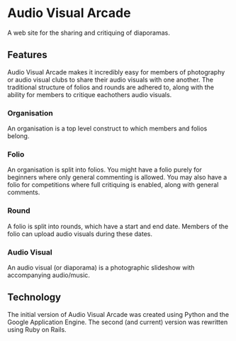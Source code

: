 # Audio Visual Arcade

A web site for the sharing and critiquing of diaporamas.

## Features

Audio Visual Arcade makes it incredibly easy for members of photography or audio visual clubs to share their audio visuals with one another. The traditional structure of folios and rounds are adhered to, along with the ability for members to critique eachothers audio visuals.

### Organisation

An organisation is a top level construct to which members and folios belong.

### Folio

An organisation is split into folios. You might have a folio purely for beginners where only general commenting is allowed. You may also have a folio for competitions where full critiquing is enabled, along with general comments.

### Round

A folio is split into rounds, which have a start and end date. Members of the folio can upload audio visuals during these dates.

### Audio Visual

An audio visual (or diaporama) is a photographic slideshow with accompanying audio/music.

## Technology

The initial version of Audio Visual Arcade was created using Python and the Google Application Engine. The second (and current) version was rewritten using Ruby on Rails.